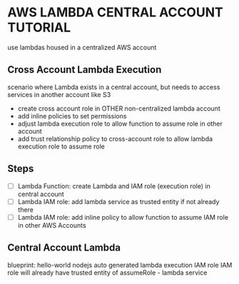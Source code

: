 # AWS LAMBDA CENTRAL ACCOUNT TUTORIAL

use lambdas housed in a centralized AWS account

## Cross Account Lambda Execution

scenario where Lambda exists in a central account, but needs to access services in another account like S3

- create cross account role in OTHER non-centralized lambda account
- add inline policies to set permissions
- adjust lambda execution role to allow function to assume role in other account
- add trust relationship policy to cross-account role to allow lambda execution role to assume role

## Steps

- [ ] Lambda Function: create Lambda and IAM role (execution role) in central account
- [ ] Lambda IAM role: add lambda service as trusted entity if not already there
- [ ] Lambda IAM role: add inline policy to allow function to assume IAM role in other AWS Accounts

## Central Account Lambda

blueprint: hello-world nodejs
auto generated lambda execution IAM role
IAM role will already have trusted entity of assumeRole - lambda service
